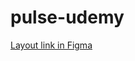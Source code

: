 # pulse-udemy

[Layout link in Figma](https://www.figma.com/file/b9fqwtcZ26fZzypkvE0cPD/Pulse-Udemy?type=design&node-id=1%3A224&mode=design&t=N6s80cC86b8p2PRK-1)